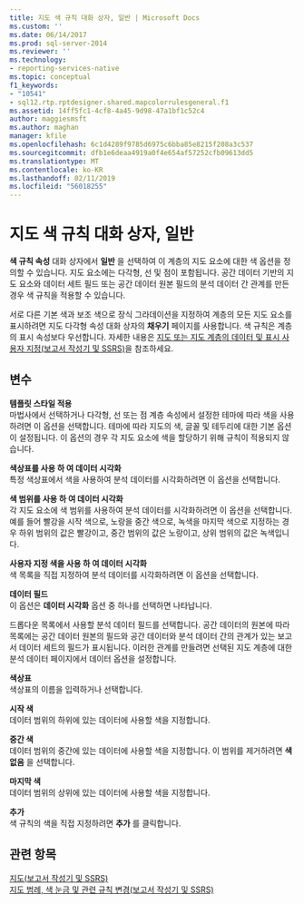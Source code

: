 ```yaml
---
title: 지도 색 규칙 대화 상자, 일반 | Microsoft Docs
ms.custom: ''
ms.date: 06/14/2017
ms.prod: sql-server-2014
ms.reviewer: ''
ms.technology:
- reporting-services-native
ms.topic: conceptual
f1_keywords:
- "10541"
- sql12.rtp.rptdesigner.shared.mapcolorrulesgeneral.f1
ms.assetid: 14ff5fc1-4cf8-4a45-9d98-47a1bf1c52c4
author: maggiesmsft
ms.author: maghan
manager: kfile
ms.openlocfilehash: 6c1d4289f9785d6975c6bba85e8215f208a3c537
ms.sourcegitcommit: dfb1e6deaa4919a0f4e654af57252cfb09613dd5
ms.translationtype: MT
ms.contentlocale: ko-KR
ms.lasthandoff: 02/11/2019
ms.locfileid: "56018255"
---
```

# <a name="map-color-rules-dialog-box-general"></a>지도 색 규칙 대화 상자, 일반
  **색 규칙 속성** 대화 상자에서 **일반** 을 선택하여 이 계층의 지도 요소에 대한 색 옵션을 정의할 수 있습니다. 지도 요소에는 다각형, 선 및 점이 포함됩니다. 공간 데이터 기반의 지도 요소와 데이터 세트 필드 또는 공간 데이터 원본 필드의 분석 데이터 간 관계를 만든 경우 색 규칙을 적용할 수 있습니다.  
  
 서로 다른 기본 색과 보조 색으로 장식 그라데이션을 지정하여 계층의 모든 지도 요소를 표시하려면 지도 다각형 속성 대화 상자의 **채우기** 페이지를 사용합니다. 색 규칙은 계층의 표시 속성보다 우선합니다. 자세한 내용은 [지도 또는 지도 계층의 데이터 및 표시 사용자 지정&#40;보고서 작성기 및 SSRS&#41;](report-design/customize-the-data-and-display-of-a-map-or-map-layer-report-builder-and-ssrs.md)을 참조하세요.  
  
## <a name="options"></a>변수  
 **템플릿 스타일 적용**  
 마법사에서 선택하거나 다각형, 선 또는 점 계층 속성에서 설정한 테마에 따라 색을 사용하려면 이 옵션을 선택합니다. 테마에 따라 지도의 색, 글꼴 및 테두리에 대한 기본 옵션이 설정됩니다. 이 옵션의 경우 각 지도 요소에 색을 할당하기 위해 규칙이 적용되지 않습니다.  
  
 **색상표를 사용 하 여 데이터 시각화**  
 특정 색상표에서 색을 사용하여 분석 데이터를 시각화하려면 이 옵션을 선택합니다.  
  
 **색 범위를 사용 하 여 데이터 시각화**  
 각 지도 요소에 색 범위를 사용하여 분석 데이터를 시각화하려면 이 옵션을 선택합니다. 예를 들어 빨강을 시작 색으로, 노랑을 중간 색으로, 녹색을 마지막 색으로 지정하는 경우 하위 범위의 값은 빨강이고, 중간 범위의 값은 노랑이고, 상위 범위의 값은 녹색입니다.  
  
 **사용자 지정 색을 사용 하 여 데이터 시각화**  
 색 목록을 직접 지정하여 분석 데이터를 시각화하려면 이 옵션을 선택합니다.  
  
 **데이터 필드**  
 이 옵션은 **데이터 시각화** 옵션 중 하나를 선택하면 나타납니다.  
  
 드롭다운 목록에서 사용할 분석 데이터 필드를 선택합니다. 공간 데이터의 원본에 따라 목록에는 공간 데이터 원본의 필드와 공간 데이터와 분석 데이터 간의 관계가 있는 보고서 데이터 세트의 필드가 표시됩니다. 이러한 관계를 만들려면 선택된 지도 계층에 대한 분석 데이터 페이지에서 데이터 옵션을 설정합니다.  
  
 **색상표**  
 색상표의 이름을 입력하거나 선택합니다.  
  
 **시작 색**  
 데이터 범위의 하위에 있는 데이터에 사용할 색을 지정합니다.  
  
 **중간 색**  
 데이터 범위의 중간에 있는 데이터에 사용할 색을 지정합니다. 이 범위를 제거하려면 **색 없음** 을 선택합니다.  
  
 **마지막 색**  
 데이터 범위의 상위에 있는 데이터에 사용할 색을 지정합니다.  
  
 **추가**  
 색 규칙의 색을 직접 지정하려면 **추가** 를 클릭합니다.  
  
## <a name="see-also"></a>관련 항목  
 [지도&#40;보고서 작성기 및 SSRS&#41;](report-design/maps-report-builder-and-ssrs.md)   
 [지도 범례, 색 눈금 및 관련 규칙 변경&#40;보고서 작성기 및 SSRS&#41;](report-design/change-map-legends-color-scale-and-associated-rules-report-builder-and-ssrs.md)  
  
  
